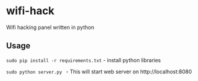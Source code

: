 # wifi-hack
Wifi hacking panel written in python

## Usage

```sudo pip install -r requirements.txt``` - install python libraries

```sudo python server.py ``` - This will start web server on http://localhost:8080
